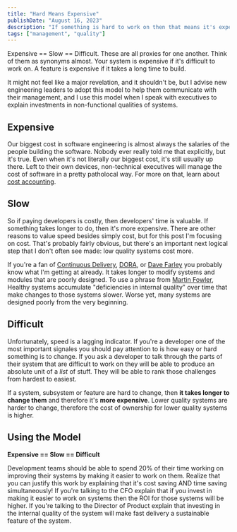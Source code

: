 ```yaml
---
title: "Hard Means Expensive"
publishDate: "August 16, 2023"
description: "If something is hard to work on then that means it's expensive. Use this mental model of software systems to translate quality priorities into business priorities."
tags: ["management", "quality"]
---
```


Expensive == Slow == Difficult. These are all proxies for one another. Think of them as synonyms almost. Your system is expensive if it's difficult to work on. A feature is expensive if it takes a long time to build.

It might not feel like a major revelation, and it shouldn't be, but I advise new engineering leaders to adopt this model to help them communicate with their management, and I use this model when I speak with executives to explain investments in non-functional qualities of systems.

## Expensive

Our biggest cost in software engineering is almost always the salaries of the people building the software. Nobody ever really told me that explicitly, but it's true. Even when it's not literally our biggest cost, it's still usually up there. Left to their own devices, non-technical executives will manage the cost of software in a pretty patholocal way. For more on that, learn about [cost accounting](https://anthonysciamanna.com/2019/03/23/the-cost-of-cost-center-software-development.html).

## Slow

So if paying developers is costly, then developers' time is valuable. If something takes longer to do, then it's more expensive. There are other reasons to value speed besides simply cost, but for this post I'm focusing on cost. That's probably fairly obvious, but there's an important next logical step that I don't often see made: low quality systems cost more.

If you're a fan of [Continuous Delivery](https://continuousdelivery.com/), [DORA](dora.dev), or [Dave Farley](https://www.youtube.com/@ContinuousDelivery) you probably know what I'm getting at already. It takes longer to modify systems and modules that are poorly designed. To use a phrase from [Martin Fowler](https://martinfowler.com/bliki/TechnicalDebt.html), Healthy systems accumulate "deficiencies in internal quality" over time that make changes to those systems slower. Worse yet, many systems are designed poorly from the very beginning.

## Difficult

Unfortunately, speed is a lagging indicator. If you're a developer one of the most important signales you should pay attention to is how easy or hard something is to change. If you ask a developer to talk through the parts of their system that are difficult to work on they will be able to produce an absolute unit of a _list_ of stuff. They will be able to rank those challenges from hardest to easiest.

If a system, subsystem or feature are hard to change, then **it takes longer to change them** and therefore it's **more expensive**. Lower quality systems are harder to change, therefore the cost of ownership for lower quality systems is higher.

## Using the Model

**Expensive == Slow == Difficult**

Development teams should be able to spend 20% of their time working on improving their systems by making it easier to work on them. Realize that you can justify this work by explaining that it's cost saving AND time saving simultaneously! If you're talking to the CFO explain that if you invest in making it easier to work on systems then the ROI for those systems will be higher. If you're talking to the Director of Product explain that investing in the internal quality of the system will make fast delivery a sustainable feature of the system.